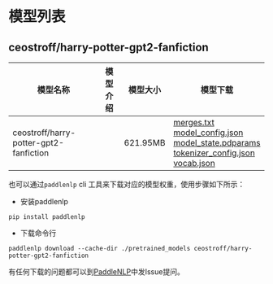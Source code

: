 #  模型列表

## ceostroff/harry-potter-gpt2-fanfiction

| 模型名称 | 模型介绍 | 模型大小  | 模型下载 |
| --- | --- | --- | --- |
|ceostroff/harry-potter-gpt2-fanfiction|  | 621.95MB | [merges.txt](https://bj.bcebos.com/paddlenlp/models/community/ceostroff/harry-potter-gpt2-fanfiction/merges.txt)<br>[model_config.json](https://bj.bcebos.com/paddlenlp/models/community/ceostroff/harry-potter-gpt2-fanfiction/model_config.json)<br>[model_state.pdparams](https://bj.bcebos.com/paddlenlp/models/community/ceostroff/harry-potter-gpt2-fanfiction/model_state.pdparams)<br>[tokenizer_config.json](https://bj.bcebos.com/paddlenlp/models/community/ceostroff/harry-potter-gpt2-fanfiction/tokenizer_config.json)<br>[vocab.json](https://bj.bcebos.com/paddlenlp/models/community/ceostroff/harry-potter-gpt2-fanfiction/vocab.json) |

也可以通过`paddlenlp` cli 工具来下载对应的模型权重，使用步骤如下所示：

* 安装paddlenlp

```shell
pip install paddlenlp
```

* 下载命令行

```shell
paddlenlp download --cache-dir ./pretrained_models ceostroff/harry-potter-gpt2-fanfiction
```

有任何下载的问题都可以到[PaddleNLP](https://github.com/PaddlePaddle/PaddleNLP)中发Issue提问。